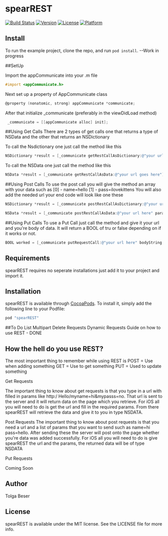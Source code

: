# spearREST

[![Build Status](https://travis-ci.org/TolgaB/spearRest.svg?branch=master)](https://travis-ci.org/TolgaB/spearRest)
[![Version](https://img.shields.io/cocoapods/v/spearREST.svg?style=flat)](http://cocoapods.org/pods/spearREST)
[![License](https://img.shields.io/cocoapods/l/spearREST.svg?style=flat)](http://cocoapods.org/pods/spearREST)
[![Platform](https://img.shields.io/cocoapods/p/spearREST.svg?style=flat)](http://cocoapods.org/pods/spearREST)


## Install

To run the example project, clone the repo, and run `pod install`. --Work in progress

##SetUp

Import the appCommunicate into your .m file
```Objective-C
#import <appCommunicate.h>
```

Next set up a property of AppCommunicate class
```Objective-C
@property (nonatomic, strong) appCommunicate *communicate;
```

After that initialize _communicate (preferably in the viewDidLoad method)
```Objective-C
 _communicate = [[appCommunicate alloc] init];
```

##Using Get Calls
There are 2 types of get calls one that returns a type of NSData and the other that returns an NSDictionary

To call the Nsdictionary one just call the method like this
```Objective-C
NSDictionary *result = [_communicate getRestCallAsDictionary:@"your url goes here"];
```

To call the NSData one just call the method like this
```Objective-C
NSData *result = [_communicate getRestCallAsData:@"your url goes here"];
```

##Using Post Calls
To use the post call you will give the method an array with your data such as 
[0] - name=hello
[1] - pass=ilovekittens
You will also add the needed url your end code will look like one these
```Objective-C
NSDictionary *result = [_communicate postRestCallAsDictionary:@"your url here" params:array];
```
```Objective-C
NSData *result = [_communicate postRestCallAsData:@"your url here" params:array];
```

##Using Put Calls
To use a Put Call just call the method and give it your url and you're body of data. It will return a BOOL of tru or false depending on if it works or not.
```Objective-C
BOOL worked = [_communicate putRequestCall:@"your url here" bodyString:@"name=Tolga&pass=ILoveKittens"];
```

## Requirements

spearREST requires no seperate installations just add it to your project and import it.



## Installation

spearREST is available through [CocoaPods](http://cocoapods.org). To install
it, simply add the following line to your Podfile:

```ruby
pod "spearREST"
```
##To Do List
Multipart
Delete Requests
Dynamic Requests
Guide on how to use REST - DONE

## How the hell do you use REST?
The most important thing to remember while using REST is
POST = Use when adding something
GET = Use to get something
PUT = Used to update something



Get Requests

 The important thing to know about get requests is that you type in a url with filled in params like http:/ Hello/myname=hi&mypasss=no. That url is sent to the server and it will return data on the page which you retrieve. For iOS all you will need to do is get the url and fill in the required params. From there spearREST will retrieve the data and give it to you in type NSDATA.

Post Requests
  The important thing to know about post requests is that you need a url and a list of params that you want to send such as name=hi pass=hello. After sending these the server will post onto the page whether you're data was added successfully. For iOS all you will need to do is give spearREST the url and the params, the returned data will be of type NSDATA

Put Requests

Coming Soon



## Author

Tolga Beser

## License

spearREST is available under the MIT license. See the LICENSE file for more info.
